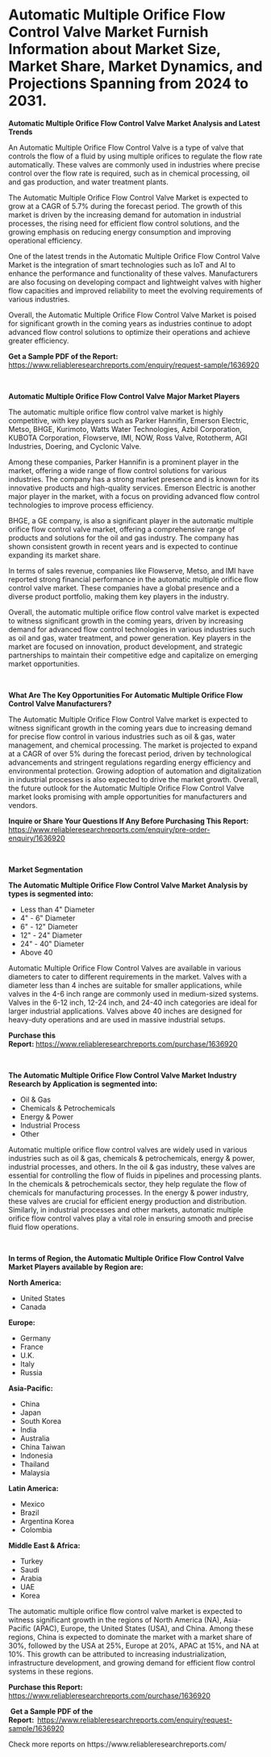 <p><h1>Automatic Multiple Orifice Flow Control Valve Market Furnish Information about Market Size, Market Share, Market Dynamics, and Projections Spanning from 2024 to 2031.</h1></p><p><strong>Automatic Multiple Orifice Flow Control Valve Market Analysis and Latest Trends</strong></p>
<p><p>An Automatic Multiple Orifice Flow Control Valve is a type of valve that controls the flow of a fluid by using multiple orifices to regulate the flow rate automatically. These valves are commonly used in industries where precise control over the flow rate is required, such as in chemical processing, oil and gas production, and water treatment plants.</p><p>The Automatic Multiple Orifice Flow Control Valve Market is expected to grow at a CAGR of 5.7% during the forecast period. The growth of this market is driven by the increasing demand for automation in industrial processes, the rising need for efficient flow control solutions, and the growing emphasis on reducing energy consumption and improving operational efficiency.</p><p>One of the latest trends in the Automatic Multiple Orifice Flow Control Valve Market is the integration of smart technologies such as IoT and AI to enhance the performance and functionality of these valves. Manufacturers are also focusing on developing compact and lightweight valves with higher flow capacities and improved reliability to meet the evolving requirements of various industries.</p><p>Overall, the Automatic Multiple Orifice Flow Control Valve Market is poised for significant growth in the coming years as industries continue to adopt advanced flow control solutions to optimize their operations and achieve greater efficiency.</p></p>
<p><strong>Get a Sample PDF of the Report:&nbsp;</strong> <a href="https://www.reliableresearchreports.com/enquiry/request-sample/1636920">https://www.reliableresearchreports.com/enquiry/request-sample/1636920</a></p>
<p>&nbsp;</p>
<p><strong>Automatic Multiple Orifice Flow Control Valve Major Market Players</strong></p>
<p><p>The automatic multiple orifice flow control valve market is highly competitive, with key players such as Parker Hannifin, Emerson Electric, Metso, BHGE, Kurimoto, Watts Water Technologies, Azbil Corporation, KUBOTA Corporation, Flowserve, IMI, NOW, Ross Valve, Rototherm, AGI Industries, Doering, and Cyclonic Valve.</p><p>Among these companies, Parker Hannifin is a prominent player in the market, offering a wide range of flow control solutions for various industries. The company has a strong market presence and is known for its innovative products and high-quality services. Emerson Electric is another major player in the market, with a focus on providing advanced flow control technologies to improve process efficiency.</p><p>BHGE, a GE company, is also a significant player in the automatic multiple orifice flow control valve market, offering a comprehensive range of products and solutions for the oil and gas industry. The company has shown consistent growth in recent years and is expected to continue expanding its market share.</p><p>In terms of sales revenue, companies like Flowserve, Metso, and IMI have reported strong financial performance in the automatic multiple orifice flow control valve market. These companies have a global presence and a diverse product portfolio, making them key players in the industry.</p><p>Overall, the automatic multiple orifice flow control valve market is expected to witness significant growth in the coming years, driven by increasing demand for advanced flow control technologies in various industries such as oil and gas, water treatment, and power generation. Key players in the market are focused on innovation, product development, and strategic partnerships to maintain their competitive edge and capitalize on emerging market opportunities.</p></p>
<p>&nbsp;</p>
<p><strong>What Are The Key Opportunities For Automatic Multiple Orifice Flow Control Valve Manufacturers?</strong></p>
<p><p>The Automatic Multiple Orifice Flow Control Valve market is expected to witness significant growth in the coming years due to increasing demand for precise flow control in various industries such as oil & gas, water management, and chemical processing. The market is projected to expand at a CAGR of over 5% during the forecast period, driven by technological advancements and stringent regulations regarding energy efficiency and environmental protection. Growing adoption of automation and digitalization in industrial processes is also expected to drive the market growth. Overall, the future outlook for the Automatic Multiple Orifice Flow Control Valve market looks promising with ample opportunities for manufacturers and vendors.</p></p>
<p><strong>Inquire or Share Your Questions If Any Before Purchasing This Report:</strong> <a href="https://www.reliableresearchreports.com/enquiry/pre-order-enquiry/1636920">https://www.reliableresearchreports.com/enquiry/pre-order-enquiry/1636920</a></p>
<p>&nbsp;</p>
<p><strong>Market Segmentation</strong></p>
<p><strong>The Automatic Multiple Orifice Flow Control Valve Market Analysis by types is segmented into:</strong></p>
<p><ul><li>Less than 4" Diameter</li><li>4" - 6" Diameter</li><li>6" - 12" Diameter</li><li>12" - 24" Diameter</li><li>24" - 40" Diameter</li><li>Above 40</li></ul></p>
<p><p>Automatic Multiple Orifice Flow Control Valves are available in various diameters to cater to different requirements in the market. Valves with a diameter less than 4 inches are suitable for smaller applications, while valves in the 4-6 inch range are commonly used in medium-sized systems. Valves in the 6-12 inch, 12-24 inch, and 24-40 inch categories are ideal for larger industrial applications. Valves above 40 inches are designed for heavy-duty operations and are used in massive industrial setups.</p></p>
<p><strong>Purchase this Report:&nbsp;</strong><a href="https://www.reliableresearchreports.com/purchase/1636920">https://www.reliableresearchreports.com/purchase/1636920</a></p>
<p>&nbsp;</p>
<p><strong>The Automatic Multiple Orifice Flow Control Valve Market Industry Research by Application is segmented into:</strong></p>
<p><ul><li>Oil & Gas</li><li>Chemicals & Petrochemicals</li><li>Energy & Power</li><li>Industrial Process</li><li>Other</li></ul></p>
<p><p>Automatic multiple orifice flow control valves are widely used in various industries such as oil & gas, chemicals & petrochemicals, energy & power, industrial processes, and others. In the oil & gas industry, these valves are essential for controlling the flow of fluids in pipelines and processing plants. In the chemicals & petrochemicals sector, they help regulate the flow of chemicals for manufacturing processes. In the energy & power industry, these valves are crucial for efficient energy production and distribution. Similarly, in industrial processes and other markets, automatic multiple orifice flow control valves play a vital role in ensuring smooth and precise fluid flow operations.</p></p>
<p>&nbsp;</p>
<p><strong>In terms of Region, the Automatic Multiple Orifice Flow Control Valve Market Players available by Region are:</strong></p>
<p>
    <p> <strong> North America: </strong>
        <ul>
            <li>United States</li>
            <li>Canada</li>
        </ul>
        </p> 
    <p> <strong> Europe: </strong>
        <ul>
            <li>Germany</li>
            <li>France</li>
            <li>U.K.</li>
            <li>Italy</li>
            <li>Russia</li>
        </ul>
        </p> 
    <p> <strong> Asia-Pacific: </strong>
        <ul>
            <li>China</li>
            <li>Japan</li>
            <li>South Korea</li>
            <li>India</li>
            <li>Australia</li>
            <li>China Taiwan</li>
            <li>Indonesia</li>
            <li>Thailand</li>
            <li>Malaysia</li>
        </ul>
        </p> 
    <p> <strong> Latin America: </strong>
        <ul>
            <li>Mexico</li>
            <li>Brazil</li>
            <li>Argentina Korea</li>
            <li>Colombia</li>
        </ul>
        </p> 
    <p> <strong> Middle East & Africa: </strong>
        <ul>
            <li>Turkey</li>
            <li>Saudi</li>
            <li>Arabia</li>
            <li>UAE</li>
            <li>Korea</li>
        </ul>
    </p>
    </p>
<p><p>The automatic multiple orifice flow control valve market is expected to witness significant growth in the regions of North America (NA), Asia-Pacific (APAC), Europe, the United States (USA), and China. Among these regions, China is expected to dominate the market with a market share of 30%, followed by the USA at 25%, Europe at 20%, APAC at 15%, and NA at 10%. This growth can be attributed to increasing industrialization, infrastructure development, and growing demand for efficient flow control systems in these regions.</p></p>
<p><strong>Purchase this Report: </strong><a href="https://www.reliableresearchreports.com/purchase/1636920">https://www.reliableresearchreports.com/purchase/1636920</a></p>
<p>&nbsp;<strong>Get a Sample PDF of the Report:&nbsp;&nbsp;</strong><a href="https://www.reliableresearchreports.com/enquiry/request-sample/1636920">https://www.reliableresearchreports.com/enquiry/request-sample/1636920</a></p>
<p><strong></strong></p>
<p>Check more reports on https://www.reliableresearchreports.com/</p>
